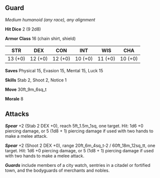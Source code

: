 ## Guard

*Medium humanoid (any race), any alignment*

**Hit Dice** 2 (9 2d8)

**Armor Class** 16 (chain shirt, shield)

| STR     | DEX     | CON     | INT     | WIS     | CHA     |
|---------|---------|---------|---------|---------|---------|
| 13 (+0) | 12 (+0) | 12 (+0) | 10 (+0) | 11 (+0) | 10 (+0) |

**Saves** Physical 15, Evasion 15, Mental 15, Luck 15

**Skills** Stab 2, Shoot 2, Notice 1

**Move** 30ft\_9m\_6sq\_t

**Morale** 8

## Attacks

***Spear*** +2 (Stab 2 DEX +0), reach 5ft\_1.5m\_1sq, one target. Hit: 1d6 +0 piercing damage, or 5 (1d8 + 1) piercing damage if used with two hands to make a melee attack.

***Spear*** +2 (Shoot 2 DEX +0), range 20ft\_6m\_4sq\_t-2 / 60ft\_18m\_12sq\_tt, one target. Hit: 1d6 +0 piercing damage, or 5 (1d8 + 1) piercing damage if used with two hands to make a melee attack.

***Guards*** include members of a city watch, sentries in a citadel or fortified town, and the bodyguards of merchants and nobles.

